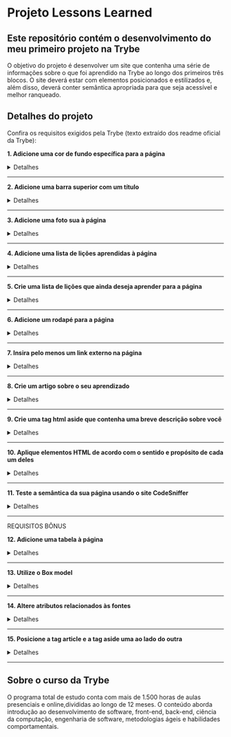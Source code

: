 # Projeto Lessons Learned
## Este repositório contém o desenvolvimento do meu primeiro projeto na Trybe

O objetivo do projeto é desenvolver um site que contenha uma série de informações sobre o que foi aprendido na Trybe ao longo dos primeiros três blocos. O  site deverá estar com elementos posicionados e estilizados e, além disso, deverá conter semântica apropriada para que seja acessível e melhor ranqueado.

## Detalhes do projeto

Confira os requisitos exigidos pela Trybe (texto extraído dos readme oficial da Trybe):

**1. Adicione uma cor de fundo específica para a página**

<details><summary>Detalhes</summary>
<p>

> A página deve possuir uma cor de fundo rgb(253, 251, 251)

</p>
</details>

---

**2. Adicione uma barra superior com um título**

<details><summary>Detalhes</summary>
<p>

> Essa barra superior deve possuir o id igual a cabecalho e deve ser fixa no topo da página com a propriedade top tendo 0. O título deve estar dentro da barra e ser um elemento h1 com id igual a titulo.

</p>
</details>

---

**3. Adicione uma foto sua à página**

<details><summary>Detalhes</summary>
<p>

> A foto deve ser inserida utilizando uma tag img com o ID minha_foto.

</p>
</details>

---

**4. Adicione uma lista de lições aprendidas à página**

<details><summary>Detalhes</summary>
<p>

> A lista deve possuir 10 itens, ser numerada e possuir o ID licoes_aprendidas.

</p>
</details>

---

**5. Crie uma lista de lições que ainda deseja aprender para a página**

<details><summary>Detalhes</summary>
<p>

> A lista deve possuir 10 itens, não ser numerada e possuir o ID licoes_a_aprender.

</p>
</details>

---

**6. Adicione um rodapé para a página**

<details><summary>Detalhes</summary>
<p>

> O rodapé deve utilizar a tag footer e possuir o ID rodape.

</p>
</details>

---

**7. Insira pelo menos um link externo na página**

<details><summary>Detalhes</summary>
<p>

> O link deve redirecionar a pessoa usuária para uma nova aba do navegador.

</p>
</details>

---

**8. Crie um artigo sobre o seu aprendizado**

<details><summary>Detalhes</summary>
<p>

> O artigo deverá ser uma tag html article e deve possuir mais de 300 caracteres e menos de 600.

</p>
</details>

---

**9. Crie uma tag html aside que contenha uma breve descrição sobre você**

<details><summary>Detalhes</summary>
<p>

> A tag aside deverá possuir mais de 100 caracteres e menos de 300.

</p>
</details>

---

**10. Aplique elementos HTML de acordo com o sentido e propósito de cada um deles**

<details><summary>Detalhes</summary>
<p>

> A sua página deve conter os seguintes elementos: article, header, aside e footer.

</p>
</details>

---

**11. Teste a semântica da sua página usando o site CodeSniffer**

<details><summary>Detalhes</summary>
<p>

> Teste se a semântica da sua página está aprovada pelo site CodeSniffer.

</p>
</details>

---

REQUISITOS BÔNUS

**12. Adicione uma tabela à página**

<details><summary>Detalhes</summary>
<p>

> A página deve possuir uma tabela.

</p>
</details>

---

**13. Utilize o Box model**

<details><summary>Detalhes</summary>
<p>

> Altere margin, padding e border dos elementos para ver, na prática, como esses atributos influenciam e melhoram a visualização dos componentes.

</p>
</details>

---

**14. Altere atributos relacionados às fontes**

<details><summary>Detalhes</summary>
<p>

> Modifique o estilo da sua tipografia alterando o tamanho de letra, a cor, o espaçamento entre as linhas e a font-family.

</p>
</details>

---

**15. Posicione a tag article e a tag aside uma ao lado do outra**

<details><summary>Detalhes</summary>
<p>

> Adicione ao elemento posicionado no lado esquerdo a classe lado-esquerdo e ao elemento posicionado no lado direito a classe lado-direito.

</p>
</details>

---

## Sobre o curso da Trybe
O programa total de estudo conta com mais de 1.500 horas de aulas presenciais e online,divididas ao longo de 12 meses. O conteúdo aborda introdução ao desenvolvimento de software, front-end, back-end, ciência da computação, engenharia de software, metodologias ágeis e habilidades comportamentais.

